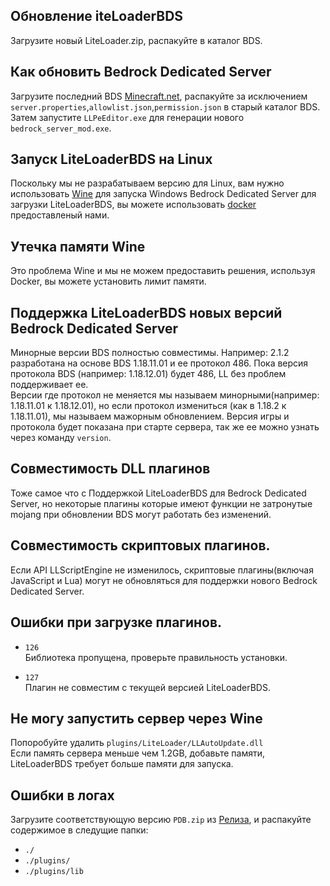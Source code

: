 <!-- translated -->

## Обновление iteLoaderBDS
Загрузите новый LiteLoader.zip, распакуйте в каталог BDS.

## Как обновить Bedrock Dedicated Server
Загрузите последний BDS [Minecraft.net](https://www.minecraft.net/en-us/download/server/bedrock), распакуйте за исключением `server.properties`,`allowlist.json`,`permission.json` в старый каталог BDS.  
Затем запустите `LLPeEditor.exe` для генерации нового `bedrock_server_mod.exe`.

## Запуск LiteLoaderBDS на Linux
Поскольку мы не разрабатываем версию для Linux, вам нужно использовать [Wine](https://www.winehq.org/) для запуска Windows Bedrock Dedicated Server для загрузки LiteLoaderBDS, вы можете использовать [docker](https://github.com/LiteLDev/LiteLoaderBDS#for-linux) предоставленый нами.

## Утечка памяти Wine
Это проблема Wine и мы не можем предоставить решения, используя Docker, вы можете установить лимит памяти.

## Поддержка LiteLoaderBDS новых версий Bedrock Dedicated Server
Минорные версии BDS полностью совместимы.
Например: 2.1.2 разработана на основе BDS 1.18.11.01 и ее протокол 486. Пока версия протокола BDS (например: 1.18.12.01) будет 486, LL без проблем поддерживает ее.  
Версии где протокол не меняется мы называем минорными(например: 1.18.11.01 к 1.18.12.01), но если протокол измениться (как в 1.18.2 к 1.18.11.01), мы называем мажорным обновлением.
Версия игры и протокола будет показана при старте сервера, так же ее можно узнать через команду `version`.

## Совместимость DLL плагинов
Тоже самое что с Поддержкой LiteLoaderBDS для Bedrock Dedicated Server, но некоторые плагины которые имеют функции не затронутые mojang при обновлении BDS могут работать без изменений.

## Совместимость скриптовых плагинов.

Если API LLScriptEngine не изменилось, скриптовые плагины(включая JavaScript и Lua) могут не обновляться для поддержки нового Bedrock Dedicated Server.

## Ошибки при загрузке плагинов.
- `126`  
Библиотека пропущена, проверьте правильность установки.

- `127`  
Плагин не совместим с текущей версией LiteLoaderBDS.

## Не могу запустить сервер через Wine
Попоробуйте удалить `plugins/LiteLoader/LLAutoUpdate.dll`  
Если память сервера меньше чем 1.2GB, добавьте памяти, LiteLoaderBDS требует больше памяти для запуска.

## Ошибки в логах
Загрузите соответствующую версию `PDB.zip` из [Релиза](https://github.com/LiteLDev/LiteLoaderBDS/releases), и распакуйте содержимое в следущие папки:
- `./`
- `./plugins/`
- `./plugins/lib`